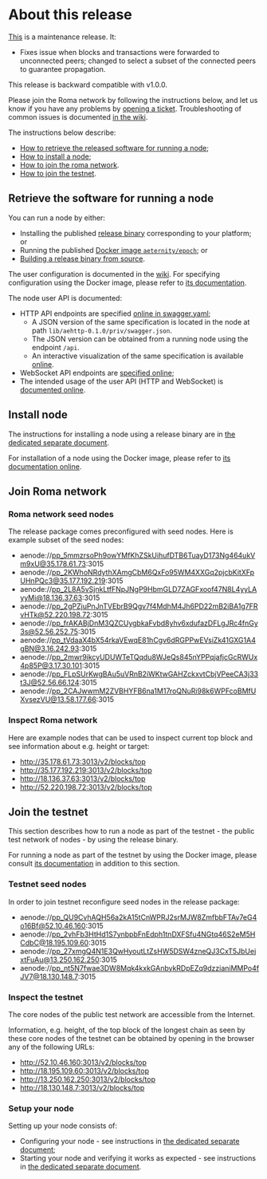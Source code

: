 # About this release

[This][this-release] is a maintenance release.
It:
* Fixes issue when blocks and transactions were forwarded to unconnected peers;
  changed to select a subset of the connected peers to guarantee propagation.

[this-release]: https://github.com/aeternity/epoch/releases/tag/v1.0.1

This release is backward compatible with v1.0.0.

Please join the Roma network by following the instructions below, and let us know if you have any problems by [opening a ticket](https://github.com/aeternity/epoch/issues).
Troubleshooting of common issues is documented [in the wiki](https://github.com/aeternity/epoch/wiki/Troubleshooting).

The instructions below describe:
* [How to retrieve the released software for running a node](#retrieve-the-software-for-running-a-node);
* [How to install a node](#install-node);
* [How to join the roma network](#join-roma-network).
* [How to join the testnet](#join-the-testnet).

## Retrieve the software for running a node

You can run a node by either:
* Installing the published [release binary][this-release] corresponding to your platform; or
* Running the published [Docker image `aeternity/epoch`][docker]; or
* [Building a release binary from source][build].

[docker]: https://github.com/aeternity/epoch/blob/v1.0.1/docs/docker.md
[build]: https://github.com/aeternity/epoch/blob/v1.0.1/docs/build.md

The user configuration is documented in the [wiki](https://github.com/aeternity/epoch/wiki/User-provided-configuration).
For specifying configuration using the Docker image, please refer to [its documentation][docker].

The node user API is documented:
* HTTP API endpoints are specified [online in swagger.yaml][swagger-yaml];
  * A JSON version of the same specification is located in the node at path `lib/aehttp-0.1.0/priv/swagger.json`.
  * The JSON version can be obtained from a running node using the endpoint `/api`.
  * An interactive visualization of the same specification is available [online][swagger-ui].
* WebSocket API endpoints are [specified online][api-doc];
* The intended usage of the user API (HTTP and WebSocket) is [documented online][api-doc].

[swagger-yaml]: https://github.com/aeternity/epoch/blob/v1.0.1/config/swagger.yaml
[swagger-ui]: https://aeternity.github.io/epoch-api-docs/?config=https://raw.githubusercontent.com/aeternity/epoch/v1.0.1/apps/aehttp/priv/swagger.json
[api-doc]: https://github.com/aeternity/protocol/blob/epoch-v1.0.1/epoch/api/README.md

## Install node

The instructions for installing a node using a release binary are in [the dedicated separate document](../../docs/installation.md).

For installation of a node using the Docker image, please refer to [its documentation online][docker].

## Join Roma network

### Roma network seed nodes

The release package comes preconfigured with seed nodes. Here is example subset of the seed nodes:

* aenode://pp_5mmzrsoPh9owYMfKhZSkUihufDTB6TuayD173Ng464ukVm9xU@35.178.61.73:3015
* aenode://pp_2KWhoNRdythXAmgCbM6QxFo95WM4XXGq2pjcbKitXFpUHnPQc3@35.177.192.219:3015
* aenode://pp_2L8A5vSjnkLtfFNpJNgP9HbmGLD7ZAGFxoof47N8L4yyLAyyMi@18.136.37.63:3015
* aenode://pp_2gPZjuPnJnTVEbrB9Qgv7f4MdhM4Jh6PD22mB2iBA1g7FRvHTk@52.220.198.72:3015
* aenode://pp_frAKABjDnM3QZCUygbkaFvbd8yhv6xdufazDFLgJRc4fnGy3s@52.56.252.75:3015
* aenode://pp_tVdaaX4bX54rkaVEwqE81hCgv6dRGPPwEVsiZk41GXG1A4gBN@3.16.242.93:3015
* aenode://pp_2mwr9ikcyUDUWTeTQqdu8WJeQs845nYPPqjafjcGcRWUx4p85P@3.17.30.101:3015
* aenode://pp_FLpSUrKwgBAu5uVRnB2iWKtwGAHZckxvtCbjVPeeCA3j33t3J@52.56.66.124:3015
* aenode://pp_2CAJwwmM2ZVBHYFB6na1M17roQNuRi98k6WPFcoBMfUXvsezVU@13.58.177.66:3015

### Inspect Roma network

Here are example nodes that can be used to inspect current top block and see information about e.g. height or target:

* http://35.178.61.73:3013/v2/blocks/top
* http://35.177.192.219:3013/v2/blocks/top
* http://18.136.37.63:3013/v2/blocks/top
* http://52.220.198.72:3013/v2/blocks/top

## Join the testnet

This section describes how to run a node as part of the testnet - the public test network of nodes - by using the release binary.

For running a node as part of the testnet by using the Docker image, please consult [its documentation][docker] in addition to this section.

### Testnet seed nodes

In order to join testnet reconfigure seed nodes in the release package:

* aenode://pp_QU9CvhAQH56a2kA15tCnWPRJ2srMJW8ZmfbbFTAy7eG4o16Bf@52.10.46.160:3015
* aenode://pp_2vhFb3HtHd1S7ynbpbFnEdph1tnDXFSfu4NGtq46S2eM5HCdbC@18.195.109.60:3015
* aenode://pp_27xmgQ4N1E3QwHyoutLtZsHW5DSW4zneQJ3CxT5JbUejxtFuAu@13.250.162.250:3015
* aenode://pp_nt5N7fwae3DW8Mqk4kxkGAnbykRDpEZq9dzzianiMMPo4fJV7@18.130.148.7:3015

### Inspect the testnet

The core nodes of the public test network are accessible from the Internet.

Information, e.g. height, of the top block of the longest chain as seen by these core nodes of the testnet can be obtained by opening in the browser any of the following URLs:
* http://52.10.46.160:3013/v2/blocks/top
* http://18.195.109.60:3013/v2/blocks/top
* http://13.250.162.250:3013/v2/blocks/top
* http://18.130.148.7:3013/v2/blocks/top

### Setup your node

Setting up your node consists of:
* Configuring your node - see instructions in [the dedicated separate document](../../docs/configuration.md);
* Starting your node and verifying it works as expected - see instructions in [the dedicated separate document](../../docs/operation.md).

